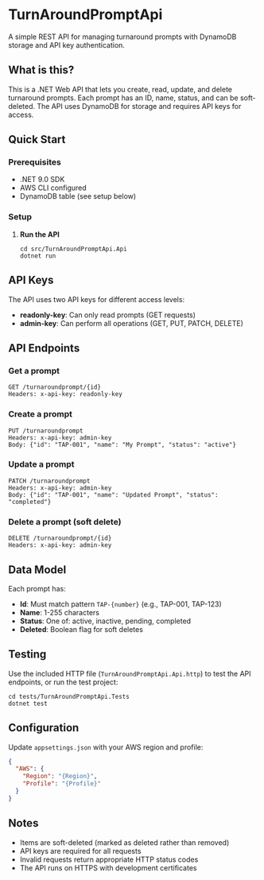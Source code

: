 # TurnAroundPromptApi

A simple REST API for managing turnaround prompts with DynamoDB storage and API key authentication.

## What is this?

This is a .NET Web API that lets you create, read, update, and delete turnaround prompts. Each prompt has an ID, name, status, and can be soft-deleted. The API uses DynamoDB for storage and requires API keys for access.

## Quick Start

### Prerequisites

- .NET 9.0 SDK
- AWS CLI configured
- DynamoDB table (see setup below)

### Setup

1. **Run the API**
   ```
   cd src/TurnAroundPromptApi.Api
   dotnet run
   ```

## API Keys

The API uses two API keys for different access levels:

- **readonly-key**: Can only read prompts (GET requests)
- **admin-key**: Can perform all operations (GET, PUT, PATCH, DELETE)

## API Endpoints

### Get a prompt

```
GET /turnaroundprompt/{id}
Headers: x-api-key: readonly-key
```

### Create a prompt

```
PUT /turnaroundprompt
Headers: x-api-key: admin-key
Body: {"id": "TAP-001", "name": "My Prompt", "status": "active"}
```

### Update a prompt

```
PATCH /turnaroundprompt
Headers: x-api-key: admin-key
Body: {"id": "TAP-001", "name": "Updated Prompt", "status": "completed"}
```

### Delete a prompt (soft delete)

```
DELETE /turnaroundprompt/{id}
Headers: x-api-key: admin-key
```

## Data Model

Each prompt has:

- **Id**: Must match pattern `TAP-{number}` (e.g., TAP-001, TAP-123)
- **Name**: 1-255 characters
- **Status**: One of: active, inactive, pending, completed
- **Deleted**: Boolean flag for soft deletes

## Testing

Use the included HTTP file (`TurnAroundPromptApi.Api.http`) to test the API endpoints, or run the test project:

```
cd tests/TurnAroundPromptApi.Tests
dotnet test
```

## Configuration

Update `appsettings.json` with your AWS region and profile:

```json
{
  "AWS": {
    "Region": "{Region}",
    "Profile": "{Profile}"
  }
}
```

## Notes

- Items are soft-deleted (marked as deleted rather than removed)
- API keys are required for all requests
- Invalid requests return appropriate HTTP status codes
- The API runs on HTTPS with development certificates
